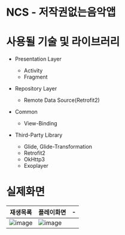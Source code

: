 # NCS - 저작권없는음악앱

# 사용될 기술 및 라이브러리
* Presentation Layer
  - Activity
  - Fragment
  
* Repository Layer
  - Remote Data Source(Retrofit2)

* Common
  - View-Binding

* Third-Party Library
  - Glide, Glide-Transformation
  - Retrofit2
  - OkHttp3
  - Exoplayer
  




# 실제화면
|재생목록|플레이화면|-|
|-|-|-|
|![image](https://user-images.githubusercontent.com/38930501/131969039-2e6aaafb-7208-48a5-b5d4-9fb28d3bb9d5.png)|![image](https://user-images.githubusercontent.com/38930501/131969166-86056b61-6074-4c40-9fb8-706a667fab42.png)||
